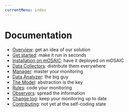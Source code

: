 ```yaml
---
currentMenu: index
---
```


# Documentation

- [Overview](overview.md): get an idea of our solution 
- [Get started](get-started.md): make it run in seconds
- [Installation on mOSAIC](mosaic-installation.md): have it deployed on mOSAIC
- [Data Collectors](data-collectors/): distribute them everywhere
- [Manager](manager/): master your monitoring
- [Data Analyzer](data-analyzer/): the big guy
- [The Model](model/): abstraction is the key
- [Rules](rules/): code your monitoring
- [Observers](observers/): spread the information
- [Change log](../CHANGELOG.md): keep your monitoring up to date
- [Contributing](../CONTRIBUTING.md): not yet at the self-coding state